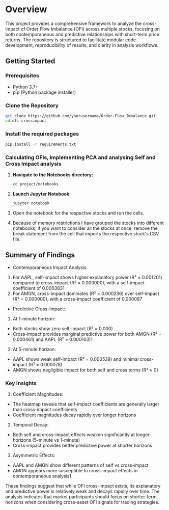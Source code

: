 #  Overview
This project provides a comprehensive framework to analyze the cross-impact of Order Flow Imbalance (OFI) across multiple stocks, focusing on both contemporaneous and predictive relationships with short-term price returns. 
The repository is structured to facilitate modular code development, reproducibility of results, and clarity in analysis workflows.

## Getting Started
### Prerequisites

- Python 3.7+
- pip (Python package installer)

### Clone the Repository
```bash
git clone https://github.com/yourusername/Order-Flow_Imbalance.git
cd ofi-crossimpact
```

### Install the required packages

   ```bash
   pip install -r requirements.txt
   ```

### Calculating OFIs, implementing PCA and analysing Self and Cross Impact analysis

1. **Navigate to the Notebooks directory:**

   ```bash
   cd project/notebooks
   ```

2. **Launch Jupyter Notebook:**

   ```bash
   jupyter notebook
   ```

3. Open the notebook for the respective stocks and run the cells.
4. Because of memory restrictions I have grouped the stocks into different notebooks, if you want to consider all the stocks at once, remove the break statement from the cell that imports the respective stock's CSV file.

##  Summary of Findings
-  Contemporaneous Impact Analysis:
1.  For AAPL, self-impact shows higher explanatory power (R² = 0.001201) compared to cross-impact (R² = 0.000000), with a self-impact coefficient of 0.0003831
2.  For AMGN, cross-impact dominates (R² = 0.000236) over self-impact (R² = 0.000000), with a cross-impact coefficient of 0.000087
   
-  Predictive Cross-Impact:
1.  At 1-minute horizon:
-  Both stocks show zero self-impact (R² = 0.000)
-  Cross-impact provides marginal predictive power for both AMGN (R² = 0.000461) and AAPL (R² = 0.000103)1
2.  At 5-minute horizon:
-  AAPL shows weak self-impact (R² = 0.000539) and minimal cross-impact (R² = 0.000078)
-  AMGN shows negligible impact for both self and cross terms (R² ≈ 0)

###  Key Insights
1.  Coefficient Magnitudes:
-  The heatmap reveals that self-impact coefficients are generally larger than cross-impact coefficients
-  Coefficient magnitudes decay rapidly over longer horizons
  
2. Temporal Decay:
-  Both self and cross-impact effects weaken significantly at longer horizons (5-minute vs 1-minute)
-  Cross-impact provides better predictive power at shorter horizons
  
3.  Asymmetric Effects:
-  AAPL and AMGN show different patterns of self vs cross-impact
-  AMGN appears more susceptible to cross-impact effects in contemporaneous analysis1

These findings suggest that while OFI cross-impact exists, its explanatory and predictive power is relatively weak and decays rapidly over time. 
The analysis indicates that market participants should focus on shorter-term horizons when considering cross-asset OFI signals for trading strategies.

